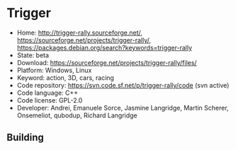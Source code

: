 # Trigger

- Home: http://trigger-rally.sourceforge.net/, https://sourceforge.net/projects/trigger-rally/, https://packages.debian.org/search?keywords=trigger-rally
- State: beta
- Download: https://sourceforge.net/projects/trigger-rally/files/
- Platform: Windows, Linux
- Keyword: action, 3D, cars, racing
- Code repository: https://svn.code.sf.net/p/trigger-rally/code (svn active)
- Code language: C++
- Code license: GPL-2.0
- Developer: Andrei, Emanuele Sorce, Jasmine Langridge, Martin Scherer, Onsemeliot, qubodup, Richard Langridge

## Building
